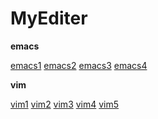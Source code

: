 # MyEditer

**emacs**

[emacs1](https://tuhdo.github.io/c-ide.html)
[emacs2](https://github.com/jorgenschaefer/elpy)
[emacs3](http://codingpy.com/article/emacs-the-best-python-editor/)
[emacs4](http://www.cnblogs.com/Open_Source/archive/2011/07/17/2108747.html)


**vim**

[vim1](https://github.com/yangyangwithgnu/use_vim_as_ide#1)
[vim2](http://www.cnblogs.com/ma6174/archive/2011/12/10/2283393.html)
[vim3](https://www.jianshu.com/p/f0513d18742a)
[vim4](http://blog.guorongfei.com/2015/09/03/vim-shortcut/)
[vim5](http://ceyes.github.io/2015-01/from-Vim-to-Emacs/)


